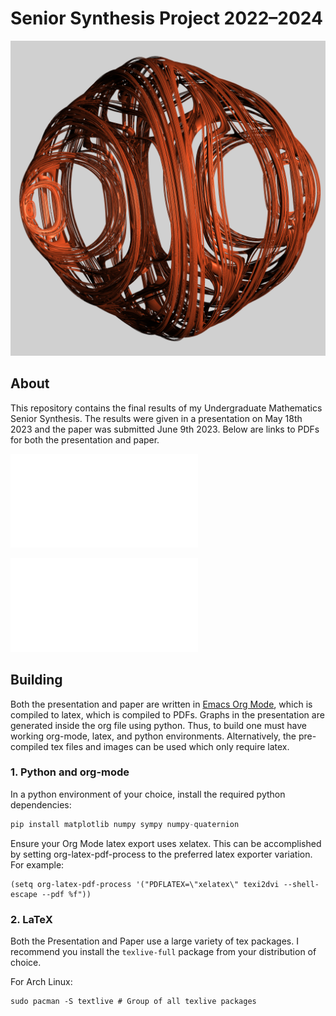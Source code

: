 # Senior Synthesis Project 2022–2024

![Figure of Quaternion Fractal](Figs/Fig_1v2.png)

## About <a name="about"></a>

This repository contains the final results of my Undergraduate Mathematics Senior Synthesis. The results were given in a presentation on May 18th 2023 and the paper was submitted June 9th 2023. Below are links to PDFs for both the presentation and paper.

![Final Presentation - Rendered](Final_Pres.pdf)

![Final Paper - Rendered](Final_Paper.pdf)

## Building <a name="building"></a>

Both the presentation and paper are written in [Emacs Org Mode](https://orgmode.org/), which is compiled to latex, which is compiled to PDFs. Graphs in the presentation are generated inside the org file using python. Thus, to build one must have working org-mode, latex, and python environments. Alternatively, the pre-compiled tex files and images can be used which only require latex.

### 1. Python and org-mode

In a python environment of your choice, install the required python dependencies:

``` python
pip install matplotlib numpy sympy numpy-quaternion
```

Ensure your Org Mode latex export uses xelatex. This can be accomplished by setting org-latex-pdf-process to the preferred latex exporter variation. For example:

``` emacs-lisp
(setq org-latex-pdf-process '("PDFLATEX=\"xelatex\" texi2dvi --shell-escape --pdf %f"))
```

### 2. LaTeX

Both the Presentation and Paper use a large variety of tex packages. I recommend you install the `texlive-full` package from your distribution of choice.

For Arch Linux:

``` shell
sudo pacman -S textlive # Group of all texlive packages
```
